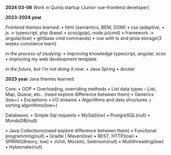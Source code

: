 **2024 03-06**
Work in Quniq startup (Junior vue-frontend developer)

**2023-2024 year**

*Frontend themes learned:*
• html (semantics, BEM, DOM)
• css (adaptive, 
• js -> typescript, php (base)
• scss(gulp), node.js(cmd)
• framework -> angular(low)
• git(base cmd commands)
• vue with ts and pinia storage(3 weeks commerce learn)


*in the process of studying:*
• improving knowledge typescript, angular, scss
• improving my web development template

*in the future, but I'm not doing it now:*
• Java Spring
• docker


















**2023 year**
Java themes learned:

Core:
• OOP
• Overloading, overriding methods
• List data types – List, Map, Queue, etc.. (need explore difference between them)
• Generics (low+)
• Exceptions
• I/O streams
• Algorithms and data structures + sorting algorithms(low+)

Databases:
• Simple Sql requests
• MySql(low)
• PostgreSQL(null)
• MondoDB(null)

• Java Collections(need explore difference between them)
• Functional programming(null)
• Gradle | Maven(low)
• REST, HTTP(low)
• SPRING(theory, low)
• JUnit, Mockito, Selenium(null)
• Multithreading(low)
• Hybernate(null)
